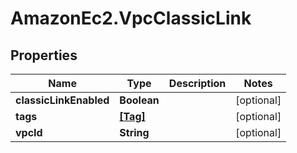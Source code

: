 # AmazonEc2.VpcClassicLink

## Properties

Name | Type | Description | Notes
------------ | ------------- | ------------- | -------------
**classicLinkEnabled** | **Boolean** |  | [optional] 
**tags** | [**[Tag]**](Tag.md) |  | [optional] 
**vpcId** | **String** |  | [optional] 


